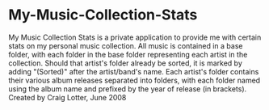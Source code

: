 My-Music-Collection-Stats
=========================

My Music Collection Stats is a private application to provide me with certain stats on my personal music collection. All music is contained in a base folder, with each folder in the base folder representing each artist in the collection. Should that artist's folder already be sorted, it is marked by adding "(Sorted)" after the artist/band's name. Each artist's folder contains their various album releases separated into folders, with each folder named using the album name and prefixed by the year of release (in brackets). Created by Craig Lotter, June 2008
